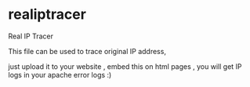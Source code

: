 # realiptracer
Real IP Tracer

This file can be used to trace  original IP address, 

just upload it to your website , embed this on html pages , 
you  will get IP logs in your apache error logs :) 







